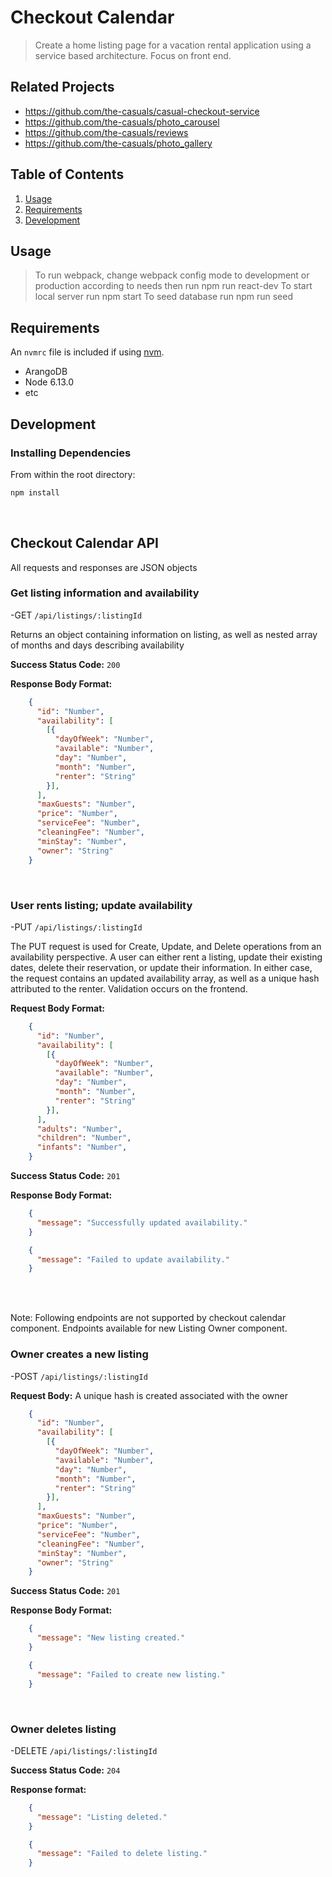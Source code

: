 # Checkout Calendar

> Create a home listing page for a vacation rental application using a service based architecture. Focus on front end.

## Related Projects

  - https://github.com/the-casuals/casual-checkout-service
  - https://github.com/the-casuals/photo_carousel
  - https://github.com/the-casuals/reviews
  - https://github.com/the-casuals/photo_gallery

## Table of Contents

1. [Usage](#Usage)
1. [Requirements](#requirements)
1. [Development](#development)

## Usage

> To run webpack, change webpack config mode to development or production according to needs then run
  npm run react-dev
> To start local server run npm start
> To seed database run npm run seed

## Requirements

An `nvmrc` file is included if using [nvm](https://github.com/creationix/nvm).

- ArangoDB
- Node 6.13.0
- etc

## Development

### Installing Dependencies

From within the root directory:

```sh
npm install
```

</br>

## Checkout Calendar API

All requests and responses are JSON objects

### Get listing information and availability

-GET `/api/listings/:listingId`

Returns an object containing information on listing, as well as nested array of months and days describing availability

**Success Status Code:** `200`

**Response Body Format:**

```json
    {
      "id": "Number",
      "availability": [
        [{
          "dayOfWeek": "Number",
          "available": "Number",
          "day": "Number",
          "month": "Number",
          "renter": "String"
        }],
      ],
      "maxGuests": "Number",
      "price": "Number",
      "serviceFee": "Number",
      "cleaningFee": "Number",
      "minStay": "Number",
      "owner": "String"
    }
```

</br>

### User rents listing; update availability

-PUT `/api/listings/:listingId`

The PUT request is used for Create, Update, and Delete operations from an availability perspective. A user can either rent a listing, update their existing dates, delete their reservation, or update their information. In either case, the request contains an updated availability array, as well as a unique hash attributed to the renter. Validation occurs on the frontend.

**Request Body Format:**

```json
    {
      "id": "Number",
      "availability": [
        [{
          "dayOfWeek": "Number",
          "available": "Number",
          "day": "Number",
          "month": "Number",
          "renter": "String"
        }],
      ],
      "adults": "Number",
      "children": "Number",
      "infants": "Number",
    }
```

**Success Status Code:** `201`

**Response Body Format:**

```json
    {
      "message": "Successfully updated availability."
    }
```

```json
    {
      "message": "Failed to update availability."
    }
```

</br>

</br>

Note: Following endpoints are not supported by checkout calendar component.
Endpoints available for new Listing Owner component.

### Owner creates a new listing

-POST `/api/listings/:listingId`

**Request Body:** A unique hash is created associated with the owner

```json
    {
      "id": "Number",
      "availability": [
        [{
          "dayOfWeek": "Number",
          "available": "Number",
          "day": "Number",
          "month": "Number",
          "renter": "String"
        }],
      ],
      "maxGuests": "Number",
      "price": "Number",
      "serviceFee": "Number",
      "cleaningFee": "Number",
      "minStay": "Number",
      "owner": "String"
    }
```

**Success Status Code:** `201`

**Response Body Format:**

```json
    {
      "message": "New listing created."
    }
```

```json
    {
      "message": "Failed to create new listing."
    }
```

</br>

### Owner deletes listing

-DELETE `/api/listings/:listingId`

**Success Status Code:** `204`

**Response format:**

```json
    {
      "message": "Listing deleted."
    }
```

```json
    {
      "message": "Failed to delete listing."
    }
```